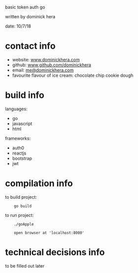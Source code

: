 basic token auth go

written by dominick hera

date: 10/7/18


# contact info


- website: www.dominickhera.com
- github: www.github.com/dominickhera
- email: me@dominickhera.com
- favourite flavour of ice cream: chocolate chip cookie dough

build info
=

languages:
- go
- javascript
- html

frameworks:
- auth0
- reactjs
- bootstrap
- jwt


compilation info
=
to build project:

        go build

to run project:

        ./goApple

        open browser at 'localhost:8000'


# technical decisions info


to be filled out later
